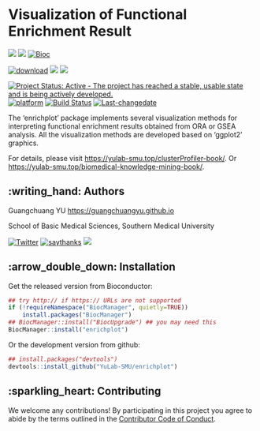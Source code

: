 <!-- README.md is generated from README.Rmd. Please edit that file -->

# Visualization of Functional Enrichment Result

[![](https://img.shields.io/badge/release%20version-1.6.0-green.svg)](https://www.bioconductor.org/packages/enrichplot)
[![](https://img.shields.io/badge/devel%20version-1.7.1-green.svg)](https://github.com/guangchuangyu/enrichplot)
[![Bioc](http://www.bioconductor.org/shields/years-in-bioc/enrichplot.svg)](https://www.bioconductor.org/packages/devel/bioc/html/enrichplot.html#since)

[![download](http://www.bioconductor.org/shields/downloads/release/enrichplot.svg)](https://bioconductor.org/packages/stats/bioc/enrichplot)
[![](https://img.shields.io/badge/download-69141/total-blue.svg)](https://bioconductor.org/packages/stats/bioc/enrichplot)
[![](https://img.shields.io/badge/download-5170/month-blue.svg)](https://bioconductor.org/packages/stats/bioc/enrichplot)

[![Project Status: Active - The project has reached a stable, usable
state and is being actively
developed.](http://www.repostatus.org/badges/latest/active.svg)](http://www.repostatus.org/#active)
[![platform](http://www.bioconductor.org/shields/availability/devel/treeio.svg)](https://www.bioconductor.org/packages/devel/bioc/html/treeio.html#archives)
[![Build
Status](http://www.bioconductor.org/shields/build/devel/bioc/treeio.svg)](https://bioconductor.org/checkResults/devel/bioc-LATEST/treeio/)
[![Last-changedate](https://img.shields.io/badge/last%20change-2019--12--02-green.svg)](https://github.com/GuangchuangYu/treeio/commits/master)

The ‘enrichplot’ package implements several visualization methods for
interpreting functional enrichment results obtained from ORA or GSEA
analysis. All the visualization methods are developed based on ‘ggplot2’
graphics.

For details, please visit
<https://yulab-smu.top/clusterProfiler-book/>.
Or
<https://yulab-smu.top/biomedical-knowledge-mining-book/>.

## :writing\_hand: Authors

Guangchuang YU <https://guangchuangyu.github.io>

School of Basic Medical Sciences, Southern Medical University

[![Twitter](https://img.shields.io/twitter/url/http/shields.io.svg?style=social&logo=twitter)](https://twitter.com/intent/tweet?hashtags=enrichplot)
[![saythanks](https://img.shields.io/badge/say-thanks-ff69b4.svg)](https://saythanks.io/to/GuangchuangYu)
[![](https://img.shields.io/badge/follow%20me%20on-WeChat-green.svg)](https://guangchuangyu.github.io/blog_images/biobabble.jpg)

## :arrow\_double\_down: Installation

Get the released version from Bioconductor:

``` r
## try http:// if https:// URLs are not supported
if (!requireNamespace("BiocManager", quietly=TRUE))
    install.packages("BiocManager")
## BiocManager::install("BiocUpgrade") ## you may need this
BiocManager::install("enrichplot")
```

Or the development version from github:

``` r
## install.packages("devtools")
devtools::install_github("YuLab-SMU/enrichplot")
```

## :sparkling\_heart: Contributing

We welcome any contributions\! By participating in this project you
agree to abide by the terms outlined in the [Contributor Code of
Conduct](CONDUCT.md).
